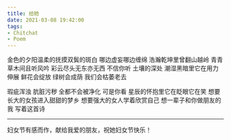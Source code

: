 ```yaml
---
title: 给她
date: 2021-03-08 19:42:00
tags:
- Chitchat
- Poem
---
```


金色的夕阳温柔的抚摸双鬓的斑白
哪边虚妄哪边缠绵
浩瀚乾坤里曾翻山越岭
青青草木间且听风吟
彩云尽头无东亦无西
不信你听
土壤的深处 潮湿黑暗里它在用力伸展
鲜花会绽放 绿树会成荫
我们会枯萎老去

瑕疵浑浊 肮脏污秽
全都不会被净化
可是你看
星辰的怀抱里它在眨眼它在笑
想要长大的女孩进入甜甜的梦乡
想要强大的女人学着欣赏自己
想一辈子和你做朋友的我 写着这首诗

----

妇女节有感而作，献给我爱的朋友，祝她妇女节快乐！
